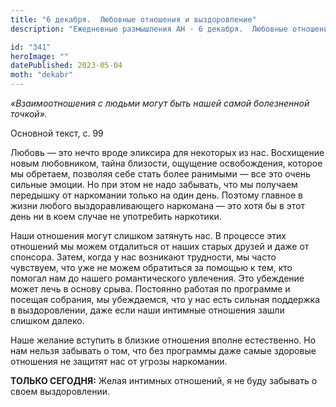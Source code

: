 ```yaml
---
title: "6 декабря.  Любовные отношения и выздоровление"
description: "Ежедневные размышления АН - 6 декабря.  Любовные отношения и выздоровление"

id: "341"
heroImage: ""
datePublished: 2023-05-04
moth: "dekabr"
---
```


_«Взаимоотношения с людьми могут быть нашей самой болезненной точкой»._

Основной текст, с. 99

Любовь — это нечто вроде эликсира для некоторых из нас. Восхищение новым
любовником, тайна близости, ощущение освобождения, которое мы обретаем,
позволяя себе стать более ранимыми — все это очень сильные эмоции. Но при этом
не надо забывать, что мы получаем передышку от наркомании только на один день.
Поэтому главное в жизни любого выздоравливающего наркомана — это хотя бы в
этот день ни в коем случае не употребить наркотики.

Наши отношения могут слишком затянуть нас. В процессе этих отношений мы можем
отдалиться от наших старых друзей и даже от спонсора. Затем, когда у нас
возникают трудности, мы часто чувствуем, что уже не можем обратиться за
помощью к тем, кто помогал нам до нашего романтического увлечения. Это
убеждение может лечь в основу срыва. Постоянно работая по программе и посещая
собрания, мы убеждаемся, что у нас есть сильная поддержка в выздоровлении,
даже если наши интимные отношения зашли слишком далеко.

Наше желание вступить в близкие отношения вполне естественно. Но нам нельзя
забывать о том, что без программы даже самые здоровые отношения не защитят нас
от угрозы наркомании.

**ТОЛЬКО СЕГОДНЯ:** Желая интимных отношений, я не буду забывать о своем
выздоровлении.
